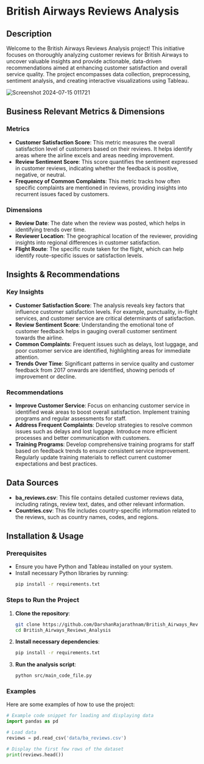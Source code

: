 # British Airways Reviews Analysis

## Description
Welcome to the British Airways Reviews Analysis project! This initiative focuses on thoroughly analyzing customer reviews for British Airways to uncover valuable insights and provide actionable, data-driven recommendations aimed at enhancing customer satisfaction and overall service quality. The project encompasses data collection, preprocessing, sentiment analysis, and creating interactive visualizations using Tableau.

![Screenshot 2024-07-15 011721](https://github.com/user-attachments/assets/056fbabb-d8f5-4f0d-a3ea-b5211f8698b3)


## Business Relevant Metrics & Dimensions

### Metrics
- **Customer Satisfaction Score**: This metric measures the overall satisfaction level of customers based on their reviews. It helps identify areas where the airline excels and areas needing improvement.
- **Review Sentiment Score**: This score quantifies the sentiment expressed in customer reviews, indicating whether the feedback is positive, negative, or neutral.
- **Frequency of Common Complaints**: This metric tracks how often specific complaints are mentioned in reviews, providing insights into recurrent issues faced by customers.

### Dimensions
- **Review Date**: The date when the review was posted, which helps in identifying trends over time.
- **Reviewer Location**: The geographical location of the reviewer, providing insights into regional differences in customer satisfaction.
- **Flight Route**: The specific route taken for the flight, which can help identify route-specific issues or satisfaction levels.

## Insights & Recommendations

### Key Insights
- **Customer Satisfaction Score**: The analysis reveals key factors that influence customer satisfaction levels. For example, punctuality, in-flight services, and customer service are critical determinants of satisfaction.
- **Review Sentiment Score**: Understanding the emotional tone of customer feedback helps in gauging overall customer sentiment towards the airline.
- **Common Complaints**: Frequent issues such as delays, lost luggage, and poor customer service are identified, highlighting areas for immediate attention.
- **Trends Over Time**: Significant patterns in service quality and customer feedback from 2017 onwards are identified, showing periods of improvement or decline.

### Recommendations
- **Improve Customer Service**: Focus on enhancing customer service in identified weak areas to boost overall satisfaction. Implement training programs and regular assessments for staff.
- **Address Frequent Complaints**: Develop strategies to resolve common issues such as delays and lost luggage. Introduce more efficient processes and better communication with customers.
- **Training Programs**: Develop comprehensive training programs for staff based on feedback trends to ensure consistent service improvement. Regularly update training materials to reflect current customer expectations and best practices.

## Data Sources
- **ba_reviews.csv**: This file contains detailed customer reviews data, including ratings, review text, dates, and other relevant information.
- **Countries.csv**: This file includes country-specific information related to the reviews, such as country names, codes, and regions.

## Installation & Usage

### Prerequisites
- Ensure you have Python and Tableau installed on your system.
- Install necessary Python libraries by running:
    ```bash
    pip install -r requirements.txt
    ```

### Steps to Run the Project
1. **Clone the repository**:
    ```bash
    git clone https://github.com/DarshanRajarathnam/British_Airways_Reviews_Analysis.git
    cd British_Airways_Reviews_Analysis
    ```
2. **Install necessary dependencies**:
    ```bash
    pip install -r requirements.txt
    ```
3. **Run the analysis script**:
    ```bash
    python src/main_code_file.py
    ```

### Examples
Here are some examples of how to use the project:

```python
# Example code snippet for loading and displaying data
import pandas as pd

# Load data
reviews = pd.read_csv('data/ba_reviews.csv')

# Display the first few rows of the dataset
print(reviews.head())

